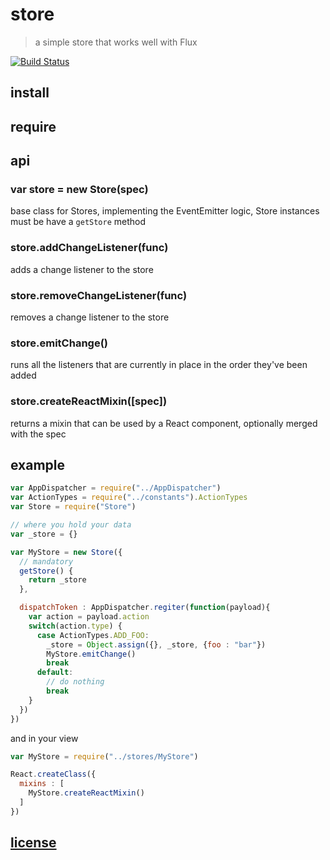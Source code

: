 # store

> a simple store that works well with Flux

[![Build Status](https://travis-ci.org/bloodyowl/store.svg)](https://travis-ci.org/bloodyowl/store)

## install

## require

## api

### var store = new Store(spec)

base class for Stores, implementing the EventEmitter logic, Store instances must be have a `getStore` method

### store.addChangeListener(func)

adds a change listener to the store

### store.removeChangeListener(func)

removes a change listener to the store

### store.emitChange()

runs all the listeners that are currently in place in the order they've been added

### store.createReactMixin([spec])

returns a mixin that can be used by a React component, optionally merged with the spec

## example

```javascript
var AppDispatcher = require("../AppDispatcher")
var ActionTypes = require("../constants").ActionTypes
var Store = require("Store")

// where you hold your data
var _store = {}

var MyStore = new Store({
  // mandatory
  getStore() {
    return _store
  },

  dispatchToken : AppDispatcher.regiter(function(payload){
    var action = payload.action
    switch(action.type) {
      case ActionTypes.ADD_FOO:
        _store = Object.assign({}, _store, {foo : "bar"})
        MyStore.emitChange()
        break
      default:
        // do nothing
        break
    }
  })
})
```

and in your view

```javascript
var MyStore = require("../stores/MyStore")

React.createClass({
  mixins : [
    MyStore.createReactMixin()
  ]
})
```

## [license](LICENSE.md)
